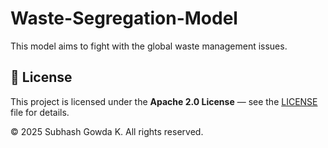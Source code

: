 # Waste-Segregation-Model
This model aims to fight with the global waste management issues.

## 🧾 License
This project is licensed under the **Apache 2.0 License** — see the [LICENSE](./LICENSE) file for details.

© 2025 Subhash Gowda K. All rights reserved.
